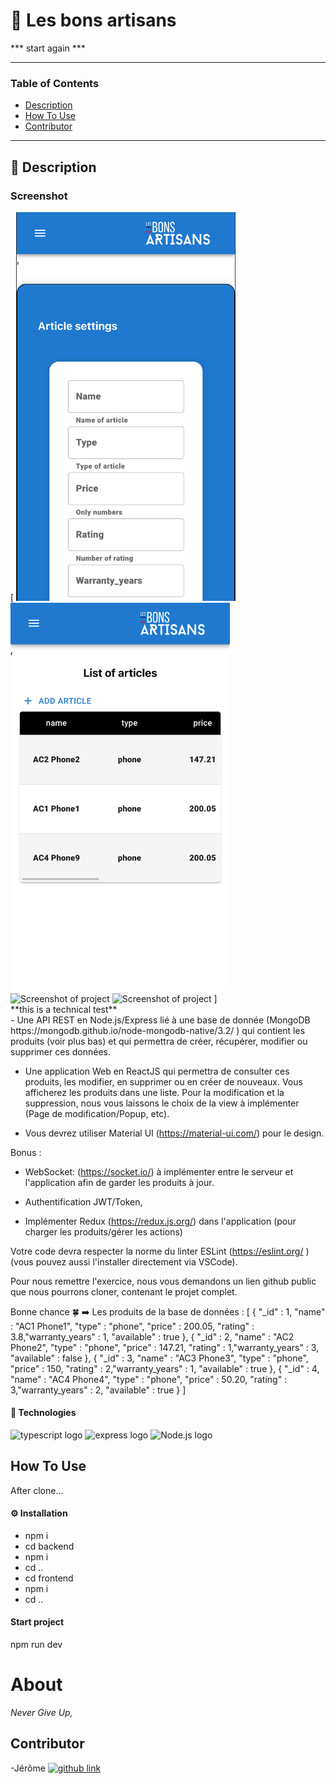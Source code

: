 # 🚀 Les bons artisans
*** start again ***

---

### Table of Contents

- [Description](#description)
- [How To Use](#how-to-use)
- [Contributor](#contributor)

---

## 📖 Description
<h3>Screenshot</h3>
<div>
    [
        <img alt="Screenshot of project" width="351px" src="/frontend/public/Screenshot1.png"/>
        <img alt="Screenshot of project" width="351px" src="/frontend/public/Screenshot2.png"/>
        <img alt="Screenshot of project" width="351px" src="/frontend/public/Screenshot3.png"/>
        <img alt="Screenshot of project" width="351px" src="/frontend/public/Screenshot4.png"/>
    ]
</div>
**this is a technical test**

<div>
- Une API REST en Node.js/Express lié à une base de donnée (MongoDB https://mongodb.github.io/node-mongodb-native/3.2/ ) qui contient les produits (voir plus bas) et qui permettra de créer, récupérer, modifier ou supprimer ces données.

- Une application Web en ReactJS qui permettra de consulter ces produits, les modifier, en supprimer ou en créer de nouveaux. Vous afficherez les produits dans une liste. Pour la modification et la suppression, nous vous laissons le choix de la view à implémenter (Page de modification/Popup, etc).

- Vous devrez utiliser Material UI (https://material-ui.com/) pour le design.

Bonus :

- WebSocket: (https://socket.io/) à implémenter entre le serveur et l'application afin de garder les produits à jour.

- Authentification JWT/Token,

- Implémenter Redux (https://redux.js.org/) dans l'application (pour charger les produits/gérer les actions)

Votre code devra respecter la norme du linter ESLint (https://eslint.org/ ) (vous pouvez aussi l'installer directement via VSCode).

Pour nous remettre l'exercice, nous vous demandons un lien github public que nous pourrons cloner, contenant le projet complet.

Bonne chance 🍀 ➡️ Les produits de la base de données : [ { "_id" : 1, "name" : "AC1 Phone1", "type" : "phone", "price" : 200.05, "rating" : 3.8,"warranty_years" : 1, "available" : true }, { "_id" : 2, "name" : "AC2 Phone2", "type" : "phone", "price" : 147.21, "rating" : 1,"warranty_years" : 3, "available" : false }, { "_id" : 3, "name" : "AC3 Phone3", "type" : "phone", "price" : 150, "rating" : 2,"warranty_years" : 1, "available" : true }, { "_id" : 4, "name" : "AC4 Phone4", "type" : "phone", "price" : 50.20, "rating" : 3,"warranty_years" : 2, "available" : true } ]

</div>

#### 🔬 Technologies

<div>
    <img src="https://img.shields.io/badge/Typescrypt-2C95E9?style=for-the-badge&logo=typescript&logoColor=white" alt="typescript logo"/>
    <img src="https://img.shields.io/badge/Express.js-000000?style=for-the-badge&logo=express&logoColor=white" alt="express logo"/>
    <img src="https://img.shields.io/badge/Node.js-339933?style=for-the-badge&logo=nodedotjs&logoColor=white" alt="Node.js logo"/>
</div>

## How To Use
After clone...
#### ⚙️ Installation


<ul>
    <li>npm i</li>
    <li>cd backend</li>
    <li>npm i </li>
    <li>cd ..</li>
    <li>cd frontend</li>
    <li>npm i</li>
    <li>cd ..</li>
</ul>

#### Start project 
npm run dev


# About
<em>Never Give Up,</em>

## Contributor

-<spam>Jérôme</spam> [<img alt="github link" width="30px" src="./public/logo512.png"/>][jérôme]
<br />
<br />

[jérôme]: https://github.com/jeromeEliezer
